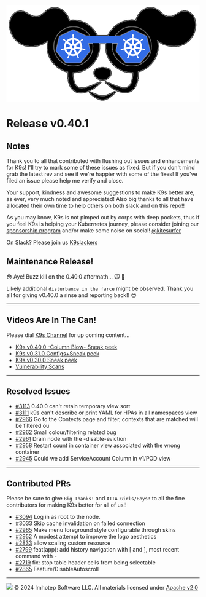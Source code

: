 <img src="https://raw.githubusercontent.com/derailed/k9s/master/assets/k9s.png" align="center" width="800" height="auto"/>

# Release v0.40.1

## Notes

Thank you to all that contributed with flushing out issues and enhancements for K9s!
I'll try to mark some of these issues as fixed. But if you don't mind grab the latest rev
and see if we're happier with some of the fixes!
If you've filed an issue please help me verify and close.

Your support, kindness and awesome suggestions to make K9s better are, as ever, very much noted and appreciated!
Also big thanks to all that have allocated their own time to help others on both slack and on this repo!!

As you may know, K9s is not pimped out by corps with deep pockets, thus if you feel K9s is helping your Kubernetes journey,
please consider joining our [sponsorship program](https://github.com/sponsors/derailed) and/or make some noise on social! [@kitesurfer](https://twitter.com/kitesurfer)

On Slack? Please join us [K9slackers](https://join.slack.com/t/k9sers/shared_invite/enQtOTA5MDEyNzI5MTU0LWQ1ZGI3MzliYzZhZWEyNzYxYzA3NjE0YTk1YmFmNzViZjIyNzhkZGI0MmJjYzhlNjdlMGJhYzE2ZGU1NjkyNTM)

## Maintenance Release!

😳 Aye! Buzz kill on the 0.40.0 aftermath... 🙀 👻

Likely additional `disturbance in the farce` might be observed.
Thank you all for giving v0.40.0 a rinse and reporting back!! 😍

---

## Videos Are In The Can!

Please dial [K9s Channel](https://www.youtube.com/channel/UC897uwPygni4QIjkPCpgjmw) for up coming content...

* [K9s v0.40.0 -Column Blow- Sneak peek](https://youtu.be/iy6RDozAM4A)
* [K9s v0.31.0 Configs+Sneak peek](https://youtu.be/X3444KfjguE)
* [K9s v0.30.0 Sneak peek](https://youtu.be/mVBc1XneRJ4)
* [Vulnerability Scans](https://youtu.be/ULkl0MsaidU)

---

## Resolved Issues

* [#3113](https://github.com/derailed/k9s/issues/3113) 0.40.0 can't retain temporary view sort
* [#3111](https://github.com/derailed/k9s/issues/3111) k9s can't describe or print YAML for HPAs in all namespaces view
* [#2966](https://github.com/derailed/k9s/issues/2966) Go to the Contexts page and filter, contexts that are matched will be filtered ou
* [#2962](https://github.com/derailed/k9s/issues/2962) Small colour/filtering related bug
* [#2961](https://github.com/derailed/k9s/issues/2961) Drain node with the -disable-eviction
* [#2958](https://github.com/derailed/k9s/issues/2958) Restart count in container view associated with the wrong container
* [#2945](https://github.com/derailed/k9s/issues/2945) Could we add ServiceAccount Column in v1/POD view

---

## Contributed PRs

Please be sure to give `Big Thanks!` and `ATTA Girls/Boys!` to all the fine contributors for making K9s better for all of us!!

* [#3094](https://github.com/derailed/k9s/pull/3094) Log in as root to the node.
* [#3033](https://github.com/derailed/k9s/pull/3033) Skip cache invalidation on failed connection
* [#2965](https://github.com/derailed/k9s/pull/2965) Make menu foreground style configurable through skins
* [#2952](https://github.com/derailed/k9s/pull/2952) A modest attempt to improve the logo aesthetics
* [#2833](https://github.com/derailed/k9s/pull/2833) allow scaling custom resource
* [#2799](https://github.com/derailed/k9s/pull/2799) feat(app): add history navigation with [ and ], most recent command with -
* [#2719](https://github.com/derailed/k9s/pull/2719) fix: stop table header cells from being selectable
* [#2865](https://github.com/derailed/k9s/pull/2865) Feature/DisableAutoscroll

---

<img src="https://raw.githubusercontent.com/derailed/k9s/master/assets/imhotep_logo.png" width="32" height="auto"/> © 2024 Imhotep Software LLC. All materials licensed under [Apache v2.0](http://www.apache.org/licenses/LICENSE-2.0)
